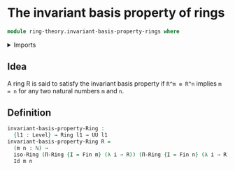 # The invariant basis property of rings

```agda
module ring-theory.invariant-basis-property-rings where
```

<details><summary>Imports</summary>

```agda
open import elementary-number-theory.natural-numbers
open import foundation.identity-types
open import foundation.universe-levels
open import ring-theory.dependent-products-rings
open import ring-theory.isomorphisms-rings
open import ring-theory.rings
open import univalent-combinatorics.standard-finite-types
```

</details>

## Idea

A ring R is said to satisfy the invariant basis property if `R^m ≅ R^n` implies `m = n` for any two natural numbers `m` and `n`.

## Definition

```agda
invariant-basis-property-Ring :
  {l1 : Level} → Ring l1 → UU l1
invariant-basis-property-Ring R =
  (m n : ℕ) →
  iso-Ring (Π-Ring {I = Fin m} (λ i → R)) (Π-Ring {I = Fin n} (λ i → R)) →
  Id m n
```
